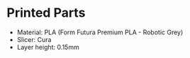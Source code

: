 Printed Parts
=============

* Material: PLA (Form Futura Premium PLA - Robotic Grey)
* Slicer: Cura
* Layer height: 0.15mm
